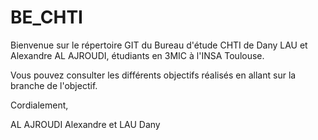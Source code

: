 # BE_CHTI
Bienvenue sur le répertoire GIT du Bureau d'étude CHTI de Dany LAU et Alexandre AL AJROUDI, étudiants en 3MIC à l'INSA Toulouse.  

Vous pouvez consulter les différents objectifs réalisés en allant sur la branche de l'objectif.  

Cordialement,  

AL AJROUDI Alexandre et LAU Dany

